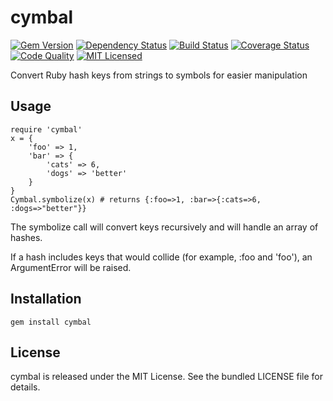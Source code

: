 cymbal
=========

[![Gem Version](https://img.shields.io/gem/v/cymbal.svg)](https://rubygems.org/gems/cymbal)
[![Dependency Status](https://img.shields.io/gemnasium/akerl/cymbal.svg)](https://gemnasium.com/akerl/cymbal)
[![Build Status](https://img.shields.io/circleci/project/akerl/cymbal/master.svg)](https://circleci.com/gh/akerl/cymbal)
[![Coverage Status](https://img.shields.io/codecov/c/github/akerl/cymbal.svg)](https://codecov.io/github/akerl/cymbal)
[![Code Quality](https://img.shields.io/codacy/31e5cb840fdc473e9a52ef2a46501a07.svg)](https://www.codacy.com/app/akerl/cymbal)
[![MIT Licensed](https://img.shields.io/badge/license-MIT-green.svg)](https://tldrlegal.com/license/mit-license)

Convert Ruby hash keys from strings to symbols for easier manipulation

## Usage

```
require 'cymbal'
x = {
    'foo' => 1,
    'bar' => {
        'cats' => 6,
        'dogs' => 'better'
    }
}
Cymbal.symbolize(x) # returns {:foo=>1, :bar=>{:cats=>6, :dogs=>"better"}}
```

The symbolize call will convert keys recursively and will handle an array of hashes.

If a hash includes keys that would collide (for example, :foo and 'foo'), an ArgumentError will be raised.

## Installation

    gem install cymbal

## License

cymbal is released under the MIT License. See the bundled LICENSE file for details.

